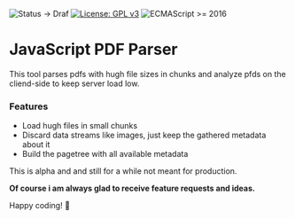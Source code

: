 ![Status -> Draf](https://img.shields.io/badge/Status-Draft-green.svg?style=flat)
[![License: GPL v3](https://img.shields.io/badge/License-GPL%20v3-orange.svg)](http://www.gnu.org/licenses/gpl-3.0)
![ECMAScript >= 2016](https://img.shields.io/badge/-JavaScript-blue?logo=javascript&style=flat)

# JavaScript PDF Parser

This tool parses pdfs with hugh file sizes in chunks and analyze pfds on the cliend-side to keep server load low.

### Features
- Load hugh files in small chunks
- Discard data streams like images, just keep the gathered metadata about it
- Build the pagetree with all available metadata

This is alpha and and still for a while not meant for production. 

**Of course i am always glad to receive feature requests and ideas.**

Happy coding! :metal:
